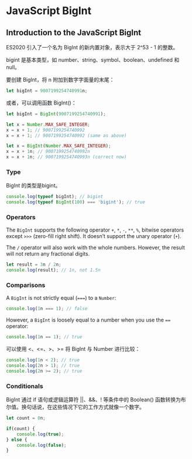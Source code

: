# JavaScript BigInt

## Introduction to the JavaScript BigInt

ES2020 引入了一个名为 BigInt 的新内置对象，表示大于 2^53 - 1 的整数。

bigint 是基本类型，如 number、string、symbol、boolean、undefined 和 null。

要创建 BigInt，将 n 附加到数字字面量的末尾：

```js
let bigInt = 9007199254740991n;
```

或者，可以调用函数 BigInt()：

```js
let bigInt = BigInt(9007199254740991);
```

```js
let x = Number.MAX_SAFE_INTEGER;
x = x + 1; // 9007199254740992
x = x + 1; // 9007199254740992 (same as above)
```

```js
let x = BigInt(Number.MAX_SAFE_INTEGER);
x = x + 1n; // 9007199254740992n
x = x + 1n; // 9007199254740993n (correct now)
```

### Type

BigInt 的类型是bigint。

```js
console.log(typeof bigInt); // bigint
console.log(typeof BigInt(100) === 'bigint'); // true
```

### Operators

The `BigInt` supports the following operator `+`, `*`, `-`, `**`, `%`, bitwise operators except `>>>` (zero-fill right shift). It doesn’t support the unary operator (`+`).

The `/` operator will also work with the whole numbers. However, the result will not return any fractional digits. 

```js
let result = 3n / 2n;
console.log(result); // 1n, not 1.5n
```

### Comparisons

A `BigInt` is not strictly equal (`===`) to a `Number`:

```js
console.log(1n === 1); // false
```

However, a `BigInt` is loosely equal to a number when you use the `==` operator:

```js
console.log(1n == 1); // true
```

可以使用 <、<=、>、>= 将 BigInt 与 Number 进行比较：

```js
console.log(1n < 2); // true
console.log(2n > 1); // true
console.log(2n >= 2); // true
```

### Conditionals

BigInt 通过 if 语句或逻辑运算符 ||、&&、! 等条件中的 Boolean() 函数转换为布尔值。换句话说，在这些情况下它的工作方式就像一个数字。

```js
let count = 0n;

if(count) {
    console.log(true);
} else {
    console.log(false);
}
```